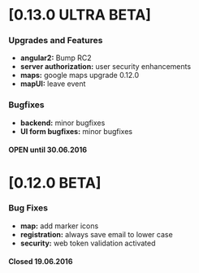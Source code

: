 <a name="0.13.0"></a>
# [0.13.0 ULTRA BETA]

### Upgrades and Features

* **angular2:** Bump RC2
* **server authorization:** user security enhancements
* **maps:** google maps upgrade 0.12.0
* **mapUI:** leave event

### Bugfixes

* **backend:** minor bugfixes
* **UI form bugfixes:** minor bugfixes

#### OPEN until 30.06.2016

<a name="0.12.0"></a>
# [0.12.0 BETA]

### Bug Fixes

* **map:** add marker icons
* **registration:** always save email to lower case
* **security:** web token validation activated

#### Closed 19.06.2016
